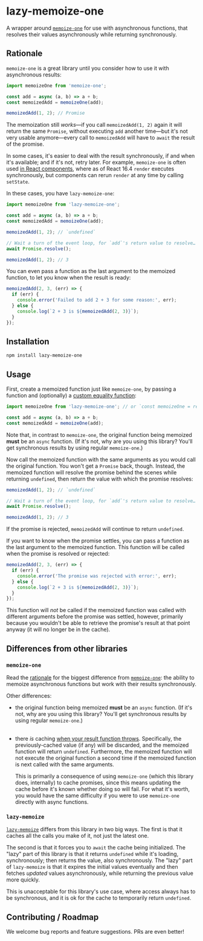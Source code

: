 # lazy-memoize-one

A wrapper around [`memoize-one`] for use with asynchronous functions, that resolves their values
asynchronously while returning synchronously.

## Rationale

`memoize-one` is a great library until you consider how to use it with asynchronous results:

```js
import memoizeOne from 'memoize-one';

const add = async (a, b) => a + b;
const memoizedAdd = memoizeOne(add);

memoizedAdd(1, 2); // Promise
```

The memoization still _works_&mdash;if you call `memoizedAdd(1, 2)` again it will return the same
`Promise`, without executing `add` another time&mdash;but it's not very usable anymore&mdash;every
call to `memoizedAdd` will have to `await` the result of the promise.

In some cases, it's easier to deal with the result synchronously, if and when it's available; and
if it's not, retry later. For example, `memoize-one` is often used [in React components], where
as of React 16.4 `render` executes synchronously, but components can rerun `render` at any time
by calling `setState`.

In these cases, you have `lazy-memoize-one`:

```js
import memoizeOne from 'lazy-memoize-one';

const add = async (a, b) => a + b;
const memoizedAdd = memoizeOne(add);

memoizedAdd(1, 2); // `undefined`

// Wait a turn of the event loop, for `add`'s return value to resolve…
await Promise.resolve();

memoizedAdd(1, 2); // 3
```

You can even pass a function as the last argument to the memoized function, to let you know when
the result is ready:

```js
memoizedAdd(2, 3, (err) => {
  if (err) {
    console.error('Failed to add 2 + 3 for some reason:', err);
  } else {
    console.log(`2 + 3 is ${memoizedAdd(2, 3)}`);
  }
});
```

## Installation

```sh
npm install lazy-memoize-one
```

## Usage

First, create a memoized function just like `memoize-one`, by passing a function and (optionally)
a [custom equality function]:

```js
import memoizeOne from 'lazy-memoize-one'; // or `const memoizeOne = require('lazy-memoize-one');`

const add = async (a, b) => a + b;
const memoizedAdd = memoizeOne(add);
```

Note that, in contrast to `memoize-one`, the original function being memoized **must** be an `async`
function. (If it's not, why are you using this library? You'll get synchronous results by using
regular `memoize-one`.)

Now call the memoized function with the same arguments as you would call the original function.
You won't get a `Promise` back, though. Instead, the memoized function will resolve the promise
behind the scenes while returning `undefined`, then return the value with which the promise
resolves:

```js
memoizedAdd(1, 2); // `undefined`

// Wait a turn of the event loop, for `add`'s return value to resolve…
await Promise.resolve();

memoizedAdd(1, 2); // 3
```

If the promise is rejected, `memoizedAdd` will continue to return `undefined`.

If you want to know when the promise settles, you can pass a function as the last argument to the
memoized function. This function will be called when the promise is resolved or rejected:

```js
memoizedAdd(2, 3, (err) => {
  if (err) {
    console.error('The promise was rejected with error:', err);
  } else {
    console.log(`2 + 3 is ${memoizedAdd(2, 3)}`);
  }
});
```

This function will _not_ be called if the memoized function was called with different arguments
before the promise was settled, however, primarily because you wouldn't be able to retrieve the
promise's result at that point anyway (it will no longer be in the cache).

## Differences from other libraries

### `memoize-one`

Read the [rationale] for the biggest difference from [`memoize-one`]: the ability to memoize
asynchronous functions but work with their results synchronously.

Other differences:

* the original function being memoized **must** be an `async` function. (If it's not, why are you
  using this library? You'll get synchronous results by using regular `memoize-one`.)<br><br>
* there _is_ caching [when your result function throws]. Specifically, the previously-cached value
  (if any) will be discarded, and the memoized function will return `undefined`. Furthermore, the
  memoized function will not execute the original function a second time if the memoized function
  is next called with the same arguments.

  This is primarily a consequence of using `memoize-one` (which this library does, internally) to
  cache promises, since this means updating the cache before it's known whether doing so will fail.
  For what it's worth, you would have the same difficulty if you were to use `memoize-one` directly
  with async functions.

### `lazy-memoize`

[`lazy-memoize`] differs from this library in two big ways. The first is that it caches all the
calls you make of it, not just the latest one.

The second is that it forces you to `await` the cache being initialized. The "lazy" part of this
library is that it returns `undefined` while it's loading, synchronously; then returns the value,
also synchronously. The "lazy" part of `lazy-memoize` is that it expires the initial values
eventually and then fetches _updated_ values asynchronously, while returning the previous value
more quickly.

This is unacceptable for this library's use case, where access always has to be synchronous, and it
is ok for the cache to temporarily return `undefined`.

## Contributing / Roadmap

We welcome bug reports and feature suggestions. PRs are even better!

[`memoize-one`]: https://github.com/alexreardon/memoize-one
[in React components]: https://reactjs.org/blog/2018/06/07/you-probably-dont-need-derived-state.html#what-about-memoization
[custom equality function]: https://github.com/alexreardon/memoize-one#custom-equality-function
[rationale]: #Rationale
[when your result function throws]: https://github.com/alexreardon/memoize-one#when-your-result-function-throws
[`lazy-memoize`]: https://github.com/akdor1154/node-lazy-memoize#readme
